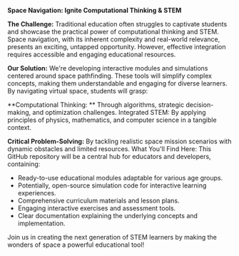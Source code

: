 **Space Navigation: Ignite Computational Thinking & STEM**

**The Challenge:**
Traditional education often struggles to captivate students and showcase the practical power of computational thinking and STEM. Space navigation, with its inherent complexity and real-world relevance, presents an exciting, untapped opportunity. However, effective integration requires accessible and engaging educational resources.

**Our Solution:**
We're developing interactive modules and simulations centered around space pathfinding. These tools will simplify complex concepts, making them understandable and engaging for diverse learners. By navigating virtual space, students will grasp:

**Computational Thinking: **
Through algorithms, strategic decision-making, and optimization challenges.
Integrated STEM: By applying principles of physics, mathematics, and computer science in a tangible context.

**Critical Problem-Solving:**
By tackling realistic space mission scenarios with dynamic obstacles and limited resources.
What You'll Find Here: This GitHub repository will be a central hub for educators and developers, containing:

- Ready-to-use educational modules adaptable for various age groups.
- Potentially, open-source simulation code for interactive learning experiences.
- Comprehensive curriculum materials and lesson plans.
- Engaging interactive exercises and assessment tools.
- Clear documentation explaining the underlying concepts and implementation.
  
Join us in creating the next generation of STEM learners by making the wonders of space a powerful educational tool!
